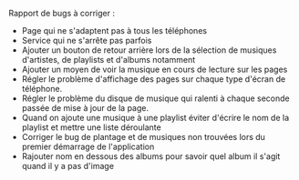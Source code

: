 Rapport de bugs à corriger :
- Page qui ne s'adaptent pas à tous les téléphones
- Service qui ne s'arrête pas parfois
- Ajouter un bouton de retour arrière lors de la sélection de musiques d'artistes, de playlists et d'albums notamment
- Ajouter un moyen de voir la musique en cours de lecture sur les pages
- Régler le problème d'affichage des pages sur chaque type d'écran de téléphone.
- Régler le problème du disque de musique qui ralenti à chaque seconde passée de mise à jour de la page.
- Quand on ajoute une musique à une playlist éviter d'écrire le nom de la playlist et mettre une liste déroulante
- Corriger le bug de plantage et de musiques non trouvées lors du premier démarrage de l'application
- Rajouter nom en dessous des albums pour savoir quel album il s'agit quand il y a pas d'image
